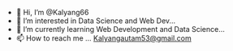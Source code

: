 - 👋 Hi, I’m @Kalyang66
- 👀 I’m interested in Data Science and Web Dev...
- 🌱 I’m currently learning Web Development and Data Science...
- 📫 How to reach me ... Kalyangautam53@gmail.com

<!---
Kalyang66/Kalyang66 is a ✨ special ✨ repository because its `README.md` (this file) appears on your GitHub profile.
You can click the Preview link to take a look at your changes.
--->
